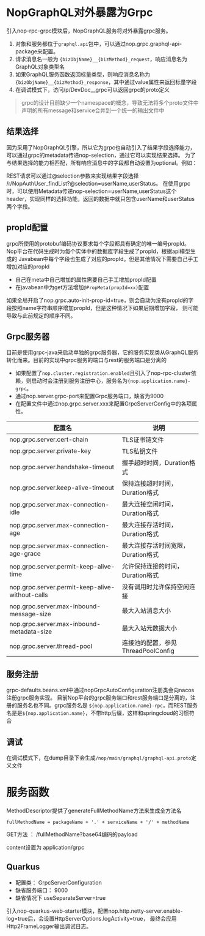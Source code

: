 # NopGraphQL对外暴露为Grpc

引入nop-rpc-grpc模块后，NopGraphQL服务将对外暴露grpc服务。

1. 对象和服务都位于`graphql.api`包中，可以通过nop.grpc.graphql-api-package来配置。
2. 请求消息名一般为 `{bizObjName}__{bizMethod}_request`，响应消息名为GraphQL对象类型名
3. 如果GraphQL服务函数返回标量类型，则响应消息名称为 `{bizObjName}__{bizMethod}_response`，其中通过value属性来返回标量字段
4. 在调试模式下，访问/p/DevDoc__grpc可以返回grpc的proto定义

> grpc的设计目前缺少一个namespace的概念，导致无法将多个proto文件中声明的所有message和service合并到一个统一的输出文件中

## 结果选择
因为采用了NopGraphQL引擎，所以它为grpc也自动引入了结果字段选择能力，可以通过grpc的metadata传递nop-selection，通过它可以实现结果选择。
为了与结果选择的能力相匹配，所有响应消息中的字段都自动设置为optional。例如：

REST请求可以通过@selection参数来实现结果字段选择 /r/NopAuthUser_findList?@selection=userName,userStatus。
在使用grpc时，可以使用Metadata传递nop-selection=userName,userStatus这个header，实现同样的选择功能，返回的数据中就只包含userName和userStatus两个字段。

## propId配置
grpc所使用的protobuf编码协议要求每个字段都具有确定的唯一编号propId。Nop平台在代码生成时为每个实体中的数据库字段生成了propId，根据api模型生成的
Javabean中每个字段也生成了对应的propId。但是其他情况下需要自己手工增加对应的propId

* 自己在meta中自己增加的属性需要自己手工增加propId配置
* 在javabean中为get方法增加`@PropMeta(propId=xx)`配置

如果全局开启了nop.grpc.auto-init-prop-id=true，则会自动为没有propId的字段按照name字符串顺序增加propId，但是这种情况下如果后期增加字段，
则可能导致与此前规定的顺序不同。

## Grpc服务器

目前是使用grpc-java来启动单独的grpc服务器，它的服务实现类从GraphQL服务转化而来。目前的实现中grpc服务的端口与rest的服务端口是分离的

* 如果配置了`nop.cluster.registration.enabled`且引入了nop-rpc-cluster依赖，则启动时会注册到服务注册中心，服务名为`{nop.application.name}-grpc`。
* 通过nop.server.grpc-port来配置Grpc服务端口，缺省为9000
* 在配置文件中通过nop.grpc.server.xxx来配置GrpcServerConfig中的各项属性。

| 配置名                                             | 说明                        |
|-------------------------------------------------|---------------------------|
| nop.grpc.server.cert-chain                      | TLS证书链文件                  |
| nop.grpc.server.private-key                     | TLS私钥文件                   |
| nop.grpc.server.handshake-timeout               | 握手超时时间，Duration格式         |
| nop.grpc.server.keep-alive-timeout              | 保持连接超时时间，Duration格式       |
| nop.grpc.server.max-connection-idle             | 最大连接空闲时间，Duration格式       |
| nop.grpc.server.max-connection-age              | 最大连接存活时间，Duration格式       |
| nop.grpc.server.max-connection-age-grace        | 最大连接存活时间宽限，Duration格式     |
| nop.grpc.server.permit-keep-alive-time          | 允许保持连接的时间，Duration格式      |
| nop.grpc.server.permit-keep-alive-without-calls | 没有调用时允许保持空闲连接             |
| nop.grpc.server.max-inbound-message-size        | 最大入站消息大小                  |
| nop.grpc.server.max-inbound-metadata-size       | 最大入站元数据大小                 |
| nop.grpc.server.thread-pool                     | 连接池的配置，参见ThreadPoolConfig |

## 服务注册
grpc-defaults.beans.xml中通过nopGrpcAutoConfiguration注册类会向nacos注册grpc服务实现。
目前Nop平台的grpc服务端口和rest服务端口是分离的，注册的服务名也不同。grpc服务名是
`${nop.application.name}-rpc`，而REST服务名是是`${nop.application.name}`，不带http后缀，这样和springcloud的习惯符合

## 调试

在调试模式下，在dump目录下会生成`/nop/main/graphql/graphql-api.proto`定义文件

# 服务函数

MethodDescriptor提供了generateFullMethodName方法来生成全方法名

````
fullMethodName = packageName + '.' + serviceName + '/' + methodName
````

GET方法 ： /fullMethodName?base64编码的payload

content设置为 application/grpc

## Quarkus

* 配置类： GrpcServerConfiguration
* 缺省服务端口： 9000
* 缺省情况下 useSeparateServer=true

引入nop-quarkus-web-starter模块，配置nop.http.netty-server.enable-log=true后，会设置HttpServerOptions.logActivity=true，
最终会应用Http2FrameLogger输出调试日志。

